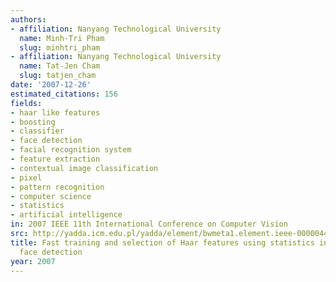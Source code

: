 ```yaml
---
authors:
- affiliation: Nanyang Technological University
  name: Minh-Tri Pham
  slug: minhtri_pham
- affiliation: Nanyang Technological University
  name: Tat-Jen Cham
  slug: tatjen_cham
date: '2007-12-26'
estimated_citations: 156
fields:
- haar like features
- boosting
- classifier
- face detection
- facial recognition system
- feature extraction
- contextual image classification
- pixel
- pattern recognition
- computer science
- statistics
- artificial intelligence
in: 2007 IEEE 11th International Conference on Computer Vision
src: http://yadda.icm.edu.pl/yadda/element/bwmeta1.element.ieee-000004409038
title: Fast training and selection of Haar features using statistics in boosting-based
  face detection
year: 2007
---
```

